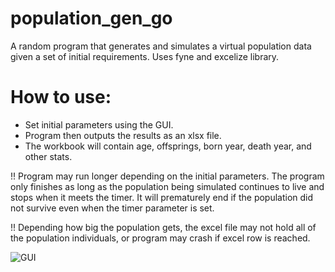 # population_gen_go
A random program that generates and simulates a virtual population data given a set of initial requirements.
Uses fyne and excelize library.

# How to use:
- Set initial parameters using the GUI.
- Program then outputs the results as an xlsx file.
-   The workbook will contain age, offsprings, born year, death year, and other stats.

!! Program may run longer depending on the initial parameters. The program only finishes as long as the population being simulated continues to live and stops when it meets the timer. It will prematurely end if the population did not survive even when the timer parameter is set.

!! Depending how big the population gets, the excel file may not hold all of the population individuals, or program may crash if excel row is reached.

![GUI](https://user-images.githubusercontent.com/93850550/165607854-2e65cdd5-30a9-4f7f-955c-5333b4e87ec6.png)
